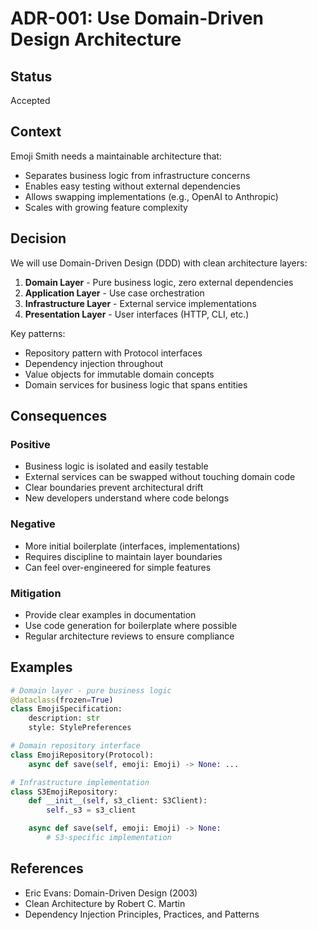 # ADR-001: Use Domain-Driven Design Architecture

## Status
Accepted

## Context
Emoji Smith needs a maintainable architecture that:
- Separates business logic from infrastructure concerns
- Enables easy testing without external dependencies
- Allows swapping implementations (e.g., OpenAI to Anthropic)
- Scales with growing feature complexity

## Decision
We will use Domain-Driven Design (DDD) with clean architecture layers:

1. **Domain Layer** - Pure business logic, zero external dependencies
2. **Application Layer** - Use case orchestration
3. **Infrastructure Layer** - External service implementations
4. **Presentation Layer** - User interfaces (HTTP, CLI, etc.)

Key patterns:
- Repository pattern with Protocol interfaces
- Dependency injection throughout
- Value objects for immutable domain concepts
- Domain services for business logic that spans entities

## Consequences

### Positive
- Business logic is isolated and easily testable
- External services can be swapped without touching domain code
- Clear boundaries prevent architectural drift
- New developers understand where code belongs

### Negative
- More initial boilerplate (interfaces, implementations)
- Requires discipline to maintain layer boundaries
- Can feel over-engineered for simple features

### Mitigation
- Provide clear examples in documentation
- Use code generation for boilerplate where possible
- Regular architecture reviews to ensure compliance

## Examples

```python
# Domain layer - pure business logic
@dataclass(frozen=True)
class EmojiSpecification:
    description: str
    style: StylePreferences

# Domain repository interface
class EmojiRepository(Protocol):
    async def save(self, emoji: Emoji) -> None: ...

# Infrastructure implementation
class S3EmojiRepository:
    def __init__(self, s3_client: S3Client):
        self._s3 = s3_client

    async def save(self, emoji: Emoji) -> None:
        # S3-specific implementation
```

## References
- Eric Evans: Domain-Driven Design (2003)
- Clean Architecture by Robert C. Martin
- Dependency Injection Principles, Practices, and Patterns
